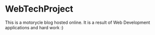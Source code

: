 # WebTechProject
This is a motorycle blog hosted online. It is a result of Web Development applications and hard work :)
